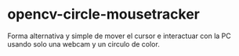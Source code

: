 # opencv-circle-mousetracker
Forma alternativa y simple de mover el cursor e interactuar con la PC usando solo una webcam y un circulo de color.
